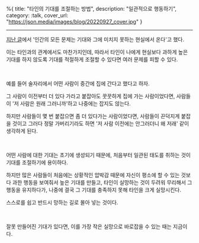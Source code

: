 %{
title: "타인의 기대를 조절하는 방법",
description: "일관적으로 행동하기",
category: :talk,
cover_url: "https://json.media/images/blog/20220927_cover.jpg"
}

---

[지난 글](https://json.media/blog/20220917_it_is_the_expectancy_stupid)에서 '인간의 모든 문제는 기대와 그에 미치지 못하는 현실에서 온다'고 했다.

이는 타인과의 관계에서도 마찬가지인데, 따라서 타인이 나에게 현실보다 과하게 높은 기대를 하지 않도록 기대를 적절하게 조절할 수 있다면 여러 문제를 피할 수 있다.

<br>

예를 들어 술자리에서 어떤 사람이 중간에 집에 간다고 했다고 하자.

그 사람이 이전부터 더 있다 가라고 붙잡아도 꿋꿋하게 집에 가는 사람이었다면, 사람들이 '저 사람은 원래 그러니까'하고 나중에는 잡지도 않는다.

하지만 사람들이 몇 번 붙잡으면 좀 더 있다가는 사람이었다면, 사람들이 끈덕지게 붙잡을 것이고 그러다 정말 가버리기라도 하면 '저 사람 이전에는 안그러더니 왜 저래' 같이 생각하게 된다.

<br>

어떤 사람에 대한 기대는 초기에 생성되기 때문에, 처음부터 일관된 태도를 취하는 것이 기대를 조절하기에 용이하다.

하지만 많은 사람들이 처음에는 상황적인 압박감 때문에 자신이 평소에 할 수 있는 것보다 과한 행동을 보여줘서 높은 기대를 만들고, 타인이 실망하는 것이 두려워 무리해서 그 행동을 유지하다가, 나중에 결국 그 기대를 충족하지 못해 타인을 크게 실망시킨다.

스스로를 쉽고 반드시 망하는 길로 몰아 넣는 것이다.

<br>

잘못 만들어진 기대가 있다면, 이를 가장 작은 실망으로 바로잡을 수 있는 때는 지금이다.
